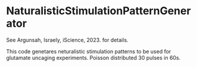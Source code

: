 # NaturalisticStimulationPatternGenerator

See Argunsah, Israely, iScience, 2023. for details.

This code genetares neturalistic stimulation patterns to be used for glutamate uncaging experiments. 
Poisson distributed 30 pulses in 60s.

